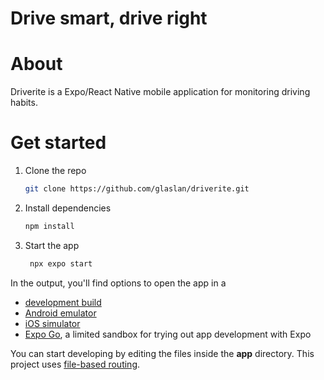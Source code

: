 <h1 align="center>
   Driverite
</h1>
   
<p align="center">
   Drive smart, drive right
</p>

# About

Driverite is a Expo/React Native mobile application for monitoring driving habits. 

# Get started

1. Clone the repo

   ```bash
   git clone https://github.com/glaslan/driverite.git
   ```

2. Install dependencies

   ```bash
   npm install
   ```

3. Start the app

   ```bash
    npx expo start
   ```

In the output, you'll find options to open the app in a

- [development build](https://docs.expo.dev/develop/development-builds/introduction/)
- [Android emulator](https://docs.expo.dev/workflow/android-studio-emulator/)
- [iOS simulator](https://docs.expo.dev/workflow/ios-simulator/)
- [Expo Go](https://expo.dev/go), a limited sandbox for trying out app development with Expo

You can start developing by editing the files inside the **app** directory. This project uses [file-based routing](https://docs.expo.dev/router/introduction).
